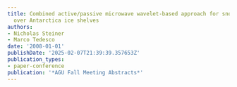```yaml
---
title: Combined active/passive microwave wavelet-based approach for snowmelt detection
  over Antarctica ice shelves
authors:
- Nicholas Steiner
- Marco Tedesco
date: '2008-01-01'
publishDate: '2025-02-07T21:39:39.357653Z'
publication_types:
- paper-conference
publication: '*AGU Fall Meeting Abstracts*'
---
```

